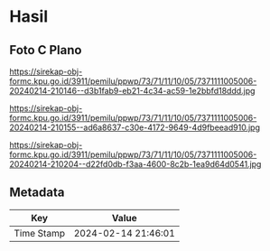 # Hasil

## Foto C Plano

https://sirekap-obj-formc.kpu.go.id/3911/pemilu/ppwp/73/71/11/10/05/7371111005006-20240214-210146--d3b1fab9-eb21-4c34-ac59-1e2bbfd18ddd.jpg

https://sirekap-obj-formc.kpu.go.id/3911/pemilu/ppwp/73/71/11/10/05/7371111005006-20240214-210155--ad6a8637-c30e-4172-9649-4d9fbeead910.jpg

https://sirekap-obj-formc.kpu.go.id/3911/pemilu/ppwp/73/71/11/10/05/7371111005006-20240214-210204--d22fd0db-f3aa-4600-8c2b-1ea9d64d0541.jpg


## Metadata

| Key        | Value               |
| ---------- | ------------------- |
| Time Stamp | 2024-02-14 21:46:01 |



